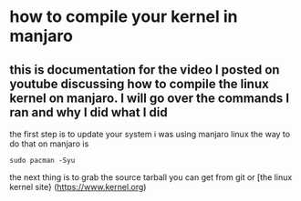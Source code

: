 # how to compile your kernel in manjaro
## this is documentation for the video I posted on youtube discussing how to compile the linux kernel on manjaro. I will go over the commands I ran and why I did what I did
the first step is to update your system i was using manjaro linux the way to do that on manjaro is 

``` sudo pacman -Syu ```

the next thing is to grab the source tarball you can get from git or [the linux kernel site} (https://www.kernel.org)

